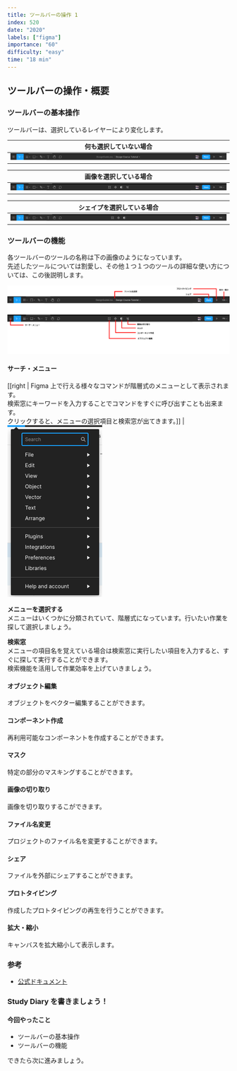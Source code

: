 ```yaml
---
title: ツールバーの操作 1
index: 520
date: "2020"
labels: ["figma"]
importance: "60"
difficulty: "easy"
time: "18 min"
---
```


## ツールバーの操作・概要

### ツールバーの基本操作

ツールバーは、選択しているレイヤーにより変化します。

| 何も選択していない場合      |
| --------------------------- |
| ![normal](./img/normal.png) |

| 画像を選択している場合   |
| ------------------------ |
| ![normal](./img/img.png) |

| シェイプを選択している場合 |
| -------------------------- |
| ![normal](./img/shape.png) |

### ツールバーの機能

各ツールバーのツールの名称は下の画像のようになっています。  
先述したツールについては割愛し、その他１つ１つのツールの詳細な使い方については、この後説明します。

![toolbar-description](./img/toolbar-description.png)

#### サーチ・メニュー

[[right | Figma 上で行える様々なコマンドが階層式のメニューとして表示されます。<br/>検索窓にキーワードを入力することでコマンドをすぐに呼び出すことも出来ます。<br/>クリックすると、メニューの選択項目と検索窓が出てきます。]]
| ![menu-search](./img/menu-search.png)

**メニューを選択する**  
メニューはいくつかに分類されていて、階層式になっています。行いたい作業を探して選択しましょう。

**検索窓**  
メニューの項目名を覚えている場合は検索窓に実行したい項目を入力すると、すぐに探して実行することができます。  
検索機能を活用して作業効率を上げていきましょう。

#### オブジェクト編集

オブジェクトをベクター編集することができます。

#### コンポーネント作成

再利用可能なコンポーネントを作成することができます。

#### マスク

特定の部分のマスキングすることができます。

#### 画像の切り取り

画像を切り取りするこができます。

#### ファイル名変更

プロジェクトのファイル名を変更することができます。

#### シェア

ファイルを外部にシェアすることができます。

#### プロトタイピング

作成したプロトタイピングの再生を行うことができます。

#### 拡大・縮小

キャンバスを拡大縮小して表示します。

### 参考

- [公式ドキュメント](https://help.figma.com/hc/en-us/articles/360041064174-Access-tools-in-the-Editor-with-the-toolbar)

### Study Diary を書きましょう！

#### 今回やったこと

- ツールバーの基本操作
- ツールバーの機能

できたら次に進みましょう。
